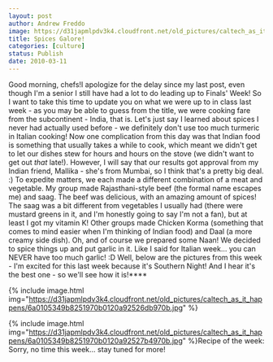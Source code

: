 ```yaml
---
layout: post
author: Andrew Freddo
image: https://d31japmlpdv3k4.cloudfront.net/old_pictures/caltech_as_it_happens/6a0105349b8251970b0120a9252669970b.jpg
title: Spices Galore!
categories: [culture]
status: Publish
date: 2010-03-11
---
```


Good morning, chefs!I apologize for the delay since my last post, even though I'm a senior I still have had a lot to do leading up to Finals' Week! So I want to take this time to update you on what we were up to in class last week - as you may be able to guess from the title, we were cooking fare from the subcontinent - India, that is. Let's just say I learned about spices I never had actually used before - we definitely don't use too much turmeric in Italian cooking! Now one complication from this day was that Indian food is something that usually takes a while to cook, which meant we didn't get to let our dishes stew for hours and hours on the stove (we didn't want to get out *that* late!). However, I will say that our results got approval from my Indian friend, Mallika - she's from Mumbai, so I think that's a pretty big deal. :)
To expedite matters, we each made a different combination of a meat and vegetable. My group made Rajasthani-style beef (the formal name escapes me) and saag. The beef was delicious, with an amazing amount of spices! The saag was a bit different from vegetables I usually had (there were mustard greens in it, and I'm honestly going to say I'm not a fan), but at least I got my vitamin K! Other groups made Chicken Korma (something that comes to mind easier when I'm thinking of Indian food) and Daal (a more creamy side dish). Oh, and of course we prepared some Naan! We decided to spice things up and put garlic in it. Like I said for Italian week... you can NEVER have too much garlic! :D
Well, below are the pictures from this week - I'm excited for this last week because it's Southern Night! And I hear it's the best one - so we'll see how it is!****


{% include image.html img="https://d31japmlpdv3k4.cloudfront.net/old_pictures/caltech_as_it_happens/6a0105349b8251970b0120a92526db970b.jpg" %}

{% include image.html img="https://d31japmlpdv3k4.cloudfront.net/old_pictures/caltech_as_it_happens/6a0105349b8251970b0120a92527b4970b.jpg" %}Recipe of the week: Sorry, no time this week... stay tuned for more!
